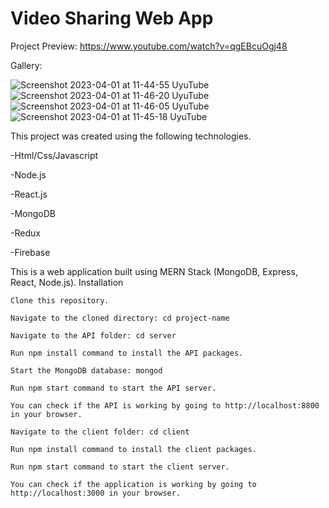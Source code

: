 ﻿# Video Sharing Web App
 Project Preview: https://www.youtube.com/watch?v=qgEBcuOgj48
 
 Gallery:
 
 ![Screenshot 2023-04-01 at 11-44-55 UyuTube](https://user-images.githubusercontent.com/98668706/229276139-b06d5a76-f9a1-465a-ac34-056d713871f0.png)
![Screenshot 2023-04-01 at 11-46-20 UyuTube](https://user-images.githubusercontent.com/98668706/229276142-5556876b-9306-43ba-a170-7391a2f8ab22.png)
![Screenshot 2023-04-01 at 11-46-05 UyuTube](https://user-images.githubusercontent.com/98668706/229276146-34660ec0-bbdf-49e1-85fb-286bba50e596.png)
![Screenshot 2023-04-01 at 11-45-18 UyuTube](https://user-images.githubusercontent.com/98668706/229276148-021756fc-66cb-468a-8fca-d3d69edb7129.png)

 This project was created using the following technologies.
 
 -Html/Css/Javascript
 
 -Node.js
 
 -React.js
 
 -MongoDB
 
 -Redux
 
 -Firebase


This is a web application built using MERN Stack (MongoDB, Express, React, Node.js).
Installation

    Clone this repository.

    Navigate to the cloned directory: cd project-name

    Navigate to the API folder: cd server

    Run npm install command to install the API packages.

    Start the MongoDB database: mongod

    Run npm start command to start the API server.

    You can check if the API is working by going to http://localhost:8800 in your browser.

    Navigate to the client folder: cd client

    Run npm install command to install the client packages.

    Run npm start command to start the client server.

    You can check if the application is working by going to http://localhost:3000 in your browser.

